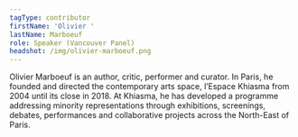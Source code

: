 ```yaml
---
tagType: contributor
firstName: 'Olivier '
lastName: Marboeuf
role: Speaker (Vancouver Panel)
headshot: /img/olivier-marboeuf.png
---
```

Olivier Marboeuf is an author, critic, performer and curator. In Paris, he founded and directed the contemporary arts space, l’Espace Khiasma from 2004 until its close in 2018. At Khiasma, he has developed a programme addressing minority representations through exhibitions, screenings, debates, performances and collaborative projects across the North-East of Paris.
